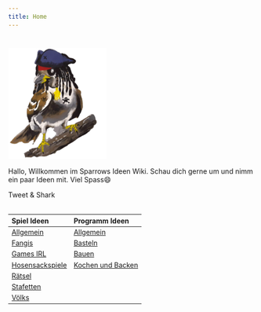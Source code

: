 ```yaml
---
title: Home 
---
```

#
<img src="assets/sparrows.png" width="200px">

Hallo, Willkommen im Sparrows Ideen Wiki. Schau dich gerne um und nimm ein paar Ideen mit. Viel Spass😄

Tweet & Shark
<br>
<br>

| Spiel Ideen       | Programm Ideen    | 
|:----------------- |:----------------- |
| [Allgemein](Spiel-Ideen/Allgemein/) | [Allgemein](Programm-Ideen/Allgemein/) |
| [Fangis](Spiel-Ideen/Fangis/) | [Basteln](Programm-Ideen/Basteln/) |
| [Games IRL](Spiel-Ideen/Games-IRL/) | [Bauen](Programm-Ideen/Bauen/) |
| [Hosensackspiele](Spiel-Ideen/Hosensackspiele/) | [Kochen und Backen](Programm-Ideen/Kochen-und-Backen/) |
| [Rätsel](Spiel-Ideen/Raetsel/) |
| [Stafetten](Spiel-Ideen/Stafetten/) |
| [Völks](Spiel-Ideen/Voelks/) |


<style>
    .md-typeset__table {
        min-width: 100%;
    }

    .md-typeset table:not([class]) {
        display: table;
    }
</style>
